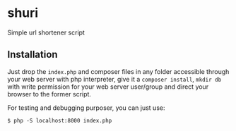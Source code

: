 shuri
=====

Simple url shortener script

Installation
------------

Just drop the `index.php` and composer files in any folder accessible
through your web server with php interpreter, give it a `composer
install`, `mkdir db` with write permission for your web server
user/group and direct your browser to the former script.

For testing and debugging purposer, you can just use:

    $ php -S localhost:8000 index.php
